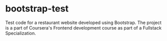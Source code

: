 # bootstrap-test
Test code for a restaurant website developed using Bootstrap. The project is a part of Coursera's Frontend development course as part of a Fullstack Specialization.
